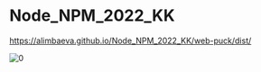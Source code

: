 
# Node_NPM_2022_KK




https://alimbaeva.github.io/Node_NPM_2022_KK/web-puck/dist/





![0](https://user-images.githubusercontent.com/88249718/162623896-1f6a826b-99df-4e0b-81f4-16cea9928383.png)

